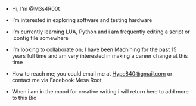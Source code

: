- Hi, I’m @M3s4R00t
- I’m interested in exploring software and testing hardware
- I’m currently learning LUA, Python and i am frequently editing a script or .config file somewhere
- I’m looking to collaborate on; I have been Machining for the past 15 years full time and am  very interested in making a career change at this time
- How to reach me; you could email me at Hype840@gmail.com or contact me via Facebook Mesa Root

- When i am in the mood for creative writing i will return here to add more to this Bio
